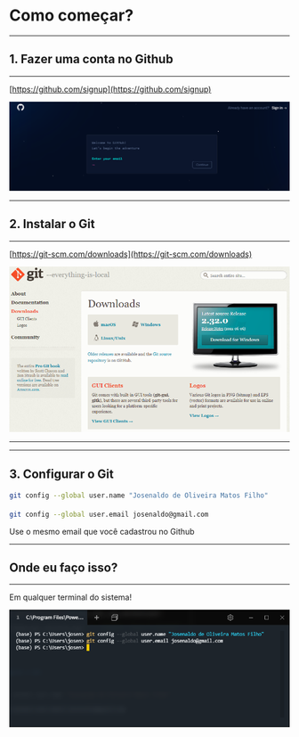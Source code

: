 # Como começar?

<i class="fas fa-4x fa-play color-1"></i>

---

## 1. Fazer uma conta no Github

___

[https://github.com/signup](https://github.com/signup)

![Github signup](images/github-signup.png)

---

## 2. Instalar o Git

___

[https://git-scm.com/downloads](https://git-scm.com/downloads)

![Download](images/git-download.png)<!-- .element: class="r-stretch" -->

---

___

## 3. Configurar o Git

```sh
git config --global user.name "Josenaldo de Oliveira Matos Filho"

git config --global user.email josenaldo@gmail.com
```

Use o mesmo email que você cadastrou no Github

---

## Onde eu faço isso?

___

Em qualquer terminal do sistema!

![Git Config](images/git-config-inicial.png)
